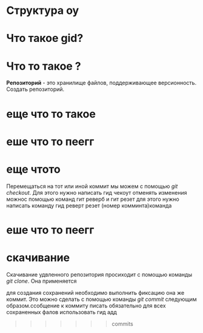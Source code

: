 # Структура оу 

# Что такое gid?

#  Что то такое ?
**Репозиторий** - это хранилище файлов, поддерживающее версионность. Создать репозиторий.

# еще что то такое

# еше что то пеегг

# еще чтото
Перемещаться на тот или иной коммит мы можем с помощью *git checkout*. Для этого нужно написать гид чекоут 
отменять изменения можнос помощью команд гит реверб и гит резет для этого нужно написать команду гид реверт резет (номер комминта)команда 

# еше что то пеегг

# скачивание 

Скачивание удвленного репозитория просиходит с помощью команды *git clone*. Она применяется 

для создания сохранений необходимо выполнить фиксацию она же коммит. Это можно сделать с помощью команды *git commit* следующим образом.ссобщение к коммиту писать обязательно
для всех сохраненных фалов использовать гид адд
>>>>>>> commits

